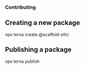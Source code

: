 ### Contributing

## Creating a new package

npx lerna create @scaffold-eth/<new-package>

## Publishing a package

npx lerna publish
